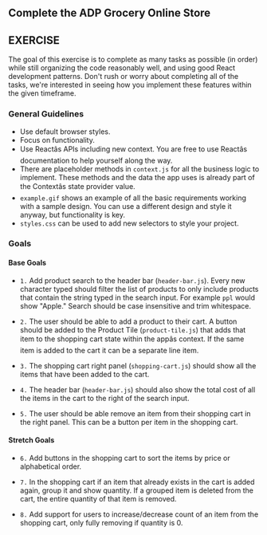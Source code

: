 ## Complete the ADP Grocery Online Store

## EXERCISE

The goal of this exercise is to complete as many tasks as possible (in order)
while still organizing the code reasonably well, and using good React
development patterns. Don't rush or worry about completing all of the tasks, we're interested in seeing how you implement these features within the given timeframe.

### General Guidelines

- Use default browser styles.
- Focus on functionality.
- Use Reactâs APIs including new context. You are free to use Reactâs documentation to help yourself along the way.
- There are placeholder methods in `context.js` for all the business logic to implement. These methods and the data the app uses is already part of the Contextâs state provider value.
- `example.gif` shows an example of all the basic requirements working with a sample design. You can use a different design and style it anyway, but functionality is key.
- `styles.css` can be used to add new selectors to style your project.

### Goals

#### Base Goals

- `1.` Add product search to the header bar (`header-bar.js`). Every new character typed should filter the list of products to only include products that contain the string typed in the search input. For example `ppl` would show "Apple." Search should be case insensitive and trim whitespace.

- `2.` The user should be able to add a product to their cart. A button should be added to the Product Tile (`product-tile.js`) that adds that item to the shopping cart state within the appâs context. If the same item is added to the cart it can be a separate line item.

- `3.` The shopping cart right panel (`shopping-cart.js`) should show all the items that have been added to the cart.

- `4.` The header bar (`header-bar.js`) should also show the total cost of all the items in the cart to the right of the search input.

- `5.` The user should be able remove an item from their shopping cart in the right panel. This can be a button per item in the shopping cart.

#### Stretch Goals

- `6.` Add buttons in the shopping cart to sort the items by price or alphabetical order.

- `7.` In the shopping cart if an item that already exists in the cart is added again, group it and show quantity. If a grouped item is deleted from the cart, the entire quantity of that item is removed.

- `8.` Add support for users to increase/decrease count of an item from the shopping cart, only fully removing if quantity is 0.
